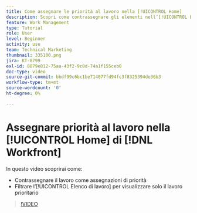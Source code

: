 ```yaml
---
title: Come assegnare le priorità al lavoro nella [!UICONTROL Home]
description: Scopri come contrassegnare gli elementi nell’[!UICONTROL Elenco di lavoro] come assegnazioni prioritarie nella pagina Home. Quindi filtrare l’elenco per visualizzare il lavoro con priorità in  [!DNL &#x200B; Workfront].
feature: Work Management
type: Tutorial
role: User
level: Beginner
activity: use
team: Technical Marketing
thumbnail: 335100.png
jira: KT-8799
exl-id: 8879e812-75aa-43f2-9c0d-74a1f155ceb0
doc-type: video
source-git-commit: bbdf99c6bc1be714077fd94fc3f8325394de36b3
workflow-type: tm+mt
source-wordcount: '0'
ht-degree: 0%

---
```


# Assegnare priorità al lavoro nella [!UICONTROL Home] di [!DNL Workfront]

In questo video scoprirai come:

* Contrassegnare il lavoro come assegnazioni di priorità
* Filtrare l’[!UICONTROL Elenco di lavoro] per visualizzare solo il lavoro prioritario

>[!VIDEO](https://video.tv.adobe.com/v/335100/?quality=12&learn=on&enablevpops=1)
